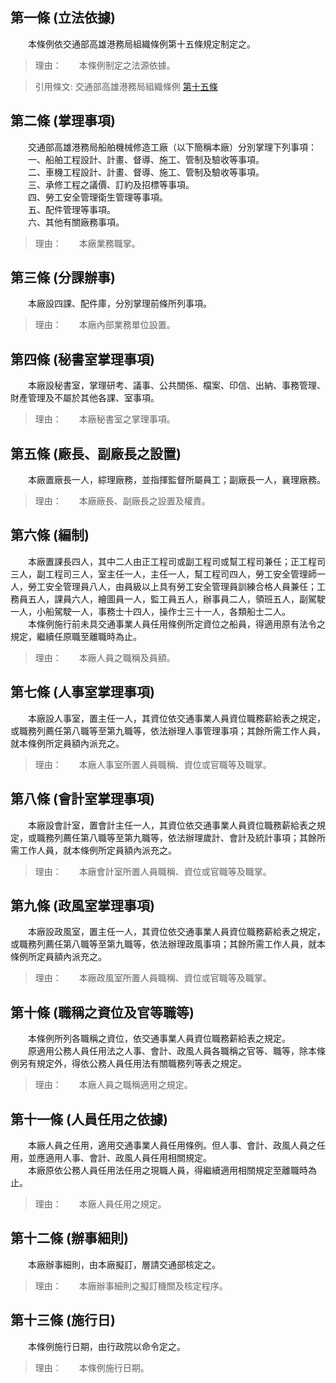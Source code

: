 第一條 (立法依據)
-----------------
　　本條例依交通部高雄港務局組織條例第十五條規定制定之。  
> 理由：　　本條例制定之法源依據。

> 引用條文: 交通部高雄港務局組織條例 [第十五條](../../交通建設/港埠/交通部高雄港務局組織條例.md#第十五條-附屬機構之設置)



第二條 (掌理事項)
-----------------
　　交通部高雄港務局船舶機械修造工廠（以下簡稱本廠）分別掌理下列事項：  
　　一、船舶工程設計、計畫、督導、施工、管制及驗收等事項。  
　　二、車機工程設計、計畫、督導、施工、管制及驗收等事項。  
　　三、承修工程之議價、訂約及招標等事項。  
　　四、勞工安全管理衛生管理等事項。  
　　五、配件管理等事項。  
　　六、其他有關廠務事項。  
> 理由：　　本廠業務職掌。



第三條 (分課辦事)
-----------------
　　本廠設四課、配件庫，分別掌理前條所列事項。  
> 理由：　　本廠內部業務單位設置。



第四條 (秘書室掌理事項)
-----------------------
　　本廠設秘書室，掌理研考、議事、公共關係、檔案、印信、出納、事務管理、財產管理及不屬於其他各課、室事項。  
> 理由：　　本廠秘書室之掌理事項。



第五條 (廠長、副廠長之設置)
---------------------------
　　本廠置廠長一人，綜理廠務，並指揮監督所屬員工；副廠長一人，襄理廠務。  
> 理由：　　本廠廠長、副廠長之設置及權責。



第六條 (編制)
-------------
　　本廠置課長四人，其中二人由正工程司或副工程司或幫工程司兼任；正工程司三人，副工程司三人，室主任一人，主任一人，幫工程司四人，勞工安全管理師一人，勞工安全管理員八人，由員級以上具有勞工安全管理員訓練合格人員兼任；工務員五人，課員六人，繪圖員一人，監工員五人，辦事員二人，領班五人，副駕駛一人，小船駕駛一人，事務士十四人，操作士三十一人，各類船士二人。  
　　本條例施行前未具交通事業人員任用條例所定資位之船員，得適用原有法令之規定，繼續任原職至離職時為止。  
> 理由：　　本廠人員之職稱及員額。



第七條 (人事室掌理事項)
-----------------------
　　本廠設人事室，置主任一人，其資位依交通事業人員資位職務薪給表之規定，或職務列薦任第八職等至第九職等，依法辦理人事管理事項；其餘所需工作人員，就本條例所定員額內派充之。  
> 理由：　　本廠人事室所置人員職稱、資位或官職等及職掌。



第八條 (會計室掌理事項)
-----------------------
　　本廠設會計室，置會計主任一人，其資位依交通事業人員資位職務薪給表之規定，或職務列薦任第八職等至第九職等，依法辦理歲計、會計及統計事項；其餘所需工作人員，就本條例所定員額內派充之。  
> 理由：　　本廠會計室所置人員職稱、資位或官職等及職掌。



第九條 (政風室掌理事項)
-----------------------
　　本廠設政風室，置主任一人，其資位依交通事業人員資位職務薪給表之規定，或職務列薦任第八職等至第九職等，依法辦理政風事項；其餘所需工作人員，就本條例所定員額內派充之。  
> 理由：　　本廠政風室所置人員職稱、資位或官職等及職掌。



第十條 (職稱之資位及官等職等)
-----------------------------
　　本條例所列各職稱之資位，依交通事業人員資位職務薪給表之規定。  
　　原適用公務人員任用法之人事、會計、政風人員各職稱之官等、職等，除本條例另有規定外，得依公務人員任用法有關職務列等表之規定。  
> 理由：　　本廠人員之職稱適用之規定。



第十一條 (人員任用之依據)
-------------------------
　　本廠人員之任用，適用交通事業人員任用條例。但人事、會計、政風人員之任用，並應適用人事、會計、政風人員任用相關規定。  
　　本廠原依公務人員任用法任用之現職人員，得繼續適用相關規定至離職時為止。  
> 理由：　　本廠人員任用之規定。



第十二條 (辦事細則)
-------------------
　　本廠辦事細則，由本廠擬訂，層請交通部核定之。  
> 理由：　　本廠辦事細則之擬訂機關及核定程序。



第十三條 (施行日)
-----------------
　　本條例施行日期，由行政院以命令定之。  
> 理由：　　本條例施行日期。